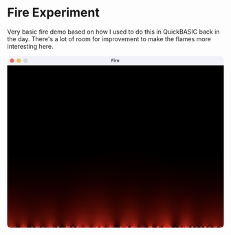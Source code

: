 # Fire Experiment

Very basic fire demo based on how I used to do this in QuickBASIC back in the
day.  There's a lot of room for improvement to make the flames more
interesting here.

![Screenshot](screenshot.png)
